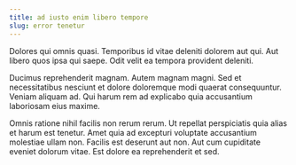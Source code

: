 ```yaml
---
title: ad iusto enim libero tempore
slug: error tenetur
---
```


Dolores qui omnis quasi. Temporibus id vitae deleniti dolorem aut qui. Aut libero quos ipsa qui saepe. Odit velit ea tempora provident deleniti.

Ducimus reprehenderit magnam. Autem magnam magni. Sed et necessitatibus nesciunt et dolore doloremque modi quaerat consequuntur. Veniam aliquam ad. Qui harum rem ad explicabo quia accusantium laboriosam eius maxime.

Omnis ratione nihil facilis non rerum rerum. Ut repellat perspiciatis quia alias et harum est tenetur. Amet quia ad excepturi voluptate accusantium molestiae ullam non. Facilis est deserunt aut non. Aut cum cupiditate eveniet dolorum vitae. Est dolore ea reprehenderit et sed.
